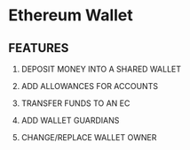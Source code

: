 # Ethereum Wallet

## FEATURES

1. DEPOSIT MONEY INTO A SHARED WALLET

2. ADD ALLOWANCES FOR ACCOUNTS

3. TRANSFER FUNDS TO AN EC

4. ADD WALLET GUARDIANS

5. CHANGE/REPLACE WALLET OWNER

